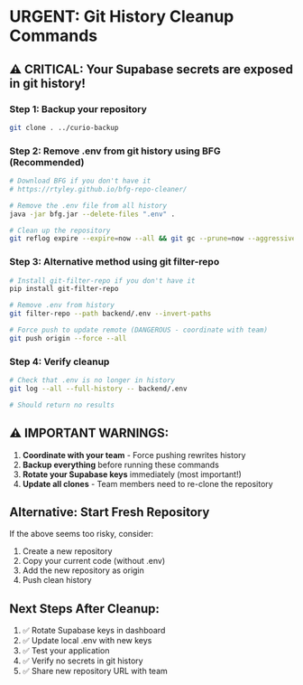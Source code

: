 # URGENT: Git History Cleanup Commands

## ⚠️ CRITICAL: Your Supabase secrets are exposed in git history!

### Step 1: Backup your repository
```bash
git clone . ../curio-backup
```

### Step 2: Remove .env from git history using BFG (Recommended)
```bash
# Download BFG if you don't have it
# https://rtyley.github.io/bfg-repo-cleaner/

# Remove the .env file from all history
java -jar bfg.jar --delete-files ".env" .

# Clean up the repository
git reflog expire --expire=now --all && git gc --prune=now --aggressive
```

### Step 3: Alternative method using git filter-repo
```bash
# Install git-filter-repo if you don't have it
pip install git-filter-repo

# Remove .env from history
git filter-repo --path backend/.env --invert-paths

# Force push to update remote (DANGEROUS - coordinate with team)
git push origin --force --all
```

### Step 4: Verify cleanup
```bash
# Check that .env is no longer in history
git log --all --full-history -- backend/.env

# Should return no results
```

## ⚠️ IMPORTANT WARNINGS:

1. **Coordinate with your team** - Force pushing rewrites history
2. **Backup everything** before running these commands
3. **Rotate your Supabase keys** immediately (most important!)
4. **Update all clones** - Team members need to re-clone the repository

## Alternative: Start Fresh Repository

If the above seems too risky, consider:
1. Create a new repository
2. Copy your current code (without .env)
3. Add the new repository as origin
4. Push clean history

## Next Steps After Cleanup:

1. ✅ Rotate Supabase keys in dashboard
2. ✅ Update local .env with new keys
3. ✅ Test your application
4. ✅ Verify no secrets in git history
5. ✅ Share new repository URL with team
